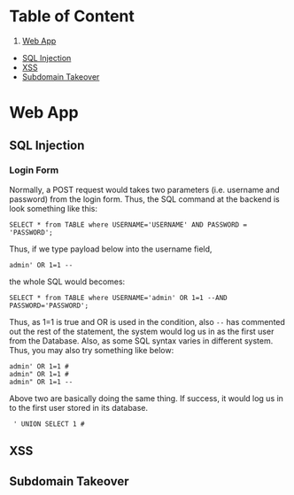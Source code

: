 # Table of Content
1. [Web App](#webapp)
- [SQL Injection](#sqlinj)
- [XSS](#xss)
- [Subdomain Takeover](#subdomain)
















<a name="webapp"></a>
# Web App 

<a name="sqlinj"></a>
## SQL Injection

### Login Form 
Normally, a POST request would takes two parameters (i.e. username and password) from the login form. Thus, the SQL command at the backend is look something like this:

```
SELECT * from TABLE where USERNAME='USERNAME' AND PASSWORD = 'PASSWORD';
```
Thus, if we type payload below into the username field, 

```
admin' OR 1=1 --
```
the whole SQL would becomes:

```
SELECT * from TABLE where USERNAME='admin' OR 1=1 --AND PASSWORD='PASSWORD';
```
Thus, as 1=1 is true and OR is used in the condition, also ```--``` has commented out the rest of the statement, the system would log us in as the first user from the Database. Also, as some SQL syntax varies in different system. Thus, you may also try something like below: 

```
admin' OR 1=1 #
admin" OR 1=1 #
admin" OR 1=1 --
```
Above two are basically doing the same thing. If success, it would log us in to the first user stored in its database.
```
 ' UNION SELECT 1 # 
```

<a name = "xss"></a>
## XSS

<a name ="subdomain"></a>
## Subdomain Takeover



